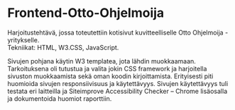 # Frontend-Otto-Ohjelmoija
Harjoitustehtävä, jossa toteutettiin kotisivut kuvitteelliselle Otto Ohjelmoija -yritykselle.  
Tekniikat: HTML, W3.CSS, JavaScript.  

Sivujen pohjana käytin W3 templatea, jota lähdin muokkaamaan. Tarkoituksena oli tutustua ja valita jokin CSS framework ja harjoitella sivuston muokkaamista sekä oman koodin kirjoittamista. Erityisesti piti huomioida sivujen responsiivisuus ja käytettävyys. Sivujen käytettävyys tuli testata eri laitteilla ja Siteimprove Accessibility Checker – Chrome lisäosalla ja dokumentoida huomiot raporttiin.
